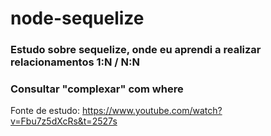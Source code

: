 # node-sequelize

### Estudo sobre sequelize, onde eu aprendi a realizar relacionamentos 1:N / N:N
### Consultar "complexar" com where

Fonte de estudo: https://www.youtube.com/watch?v=Fbu7z5dXcRs&t=2527s
